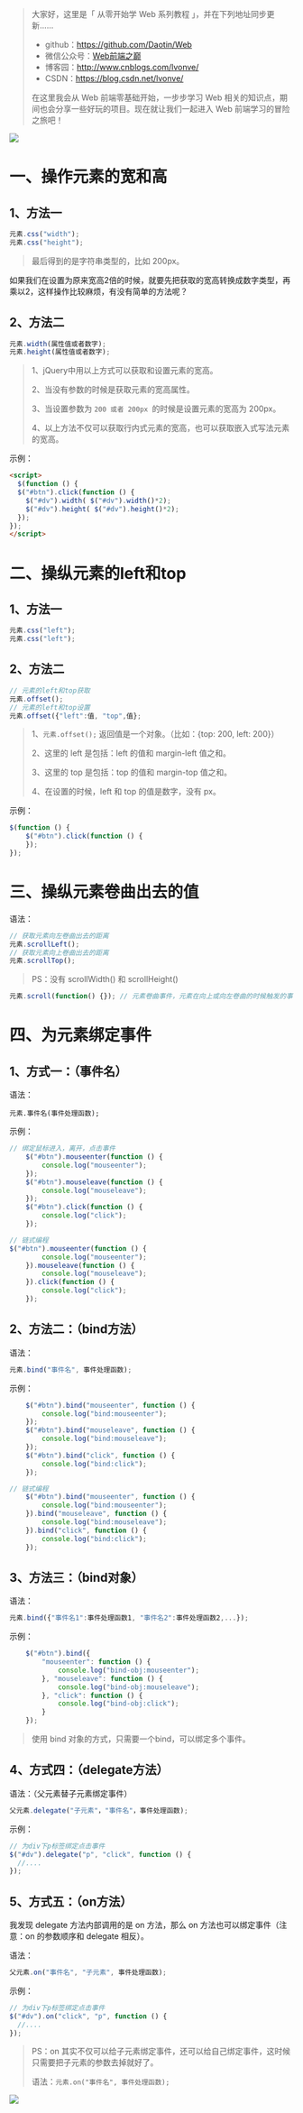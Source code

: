 >大家好，这里是「 从零开始学 Web 系列教程 」，并在下列地址同步更新......
>
> - github：https://github.com/Daotin/Web
> - 微信公众号：[Web前端之巅](https://github.com/Daotin/pic/raw/master/wx.jpg)
> - 博客园：http://www.cnblogs.com/lvonve/
> - CSDN：https://blog.csdn.net/lvonve/
>
> 在这里我会从 Web 前端零基础开始，一步步学习 Web 相关的知识点，期间也会分享一些好玩的项目。现在就让我们一起进入 Web 前端学习的冒险之旅吧！

![](https://github.com/Daotin/pic/raw/master/fgx.png)



# 一、操作元素的宽和高

## 1、方法一

```js
元素.css("width");
元素.css("height");
```

>   最后得到的是字符串类型的，比如 200px。

如果我们在设置为原来宽高2倍的时候，就要先把获取的宽高转换成数字类型，再乘以2，这样操作比较麻烦，有没有简单的方法呢？



## 2、方法二

```js
元素.width(属性值或者数字);
元素.height(属性值或者数字);
```

>   1、jQuery中用以上方式可以获取和设置元素的宽高。
>
>   2、当没有参数的时候是获取元素的宽高属性。
>
>   3、当设置参数为 `200 或者 200px `的时候是设置元素的宽高为 200px。
>
>   4、以上方法不仅可以获取行内式元素的宽高，也可以获取嵌入式写法元素的宽高。

示例：

```html
<script>
  $(function () {
  $("#btn").click(function () {
    $("#dv").width( $("#dv").width()*2);
    $("#dv").height( $("#dv").height()*2);
  });
});
</script>
```



# 二、操纵元素的left和top

## 1、方法一

```js
元素.css("left");
元素.css("left");
```



## 2、方法二

```js
// 元素的left和top获取
元素.offset();
// 元素的left和top设置
元素.offset({"left":值, "top",值};
```

>   1、`元素.offset();` 返回值是一个对象。（比如：{top: 200, left: 200}）
>
>   2、这里的 left 是包括：left 的值和 margin-left 值之和。
>
>   3、这里的 top 是包括：top 的值和 margin-top 值之和。
>
>   4、在设置的时候，left 和 top 的值是数字，没有 px。

示例：

```js
$(function () {
    $("#btn").click(function () {         		                        $("#dv").offset({"left":$("#dv").offset().left*2, "top":$("#dv").offset().top*2});
    });
});
```





# 三、操纵元素卷曲出去的值

语法：

```js
// 获取元素向左卷曲出去的距离
元素.scrollLeft();
// 获取元素向上卷曲出去的距离
元素.scrollTop();
```

>PS：没有  scrollWidth() 和 scrollHeight()

```js
元素.scroll(function() {}); // 元素卷曲事件，元素在向上或向左卷曲的时候触发的事件。
```



# 四、为元素绑定事件

## 1、方式一：（事件名）

语法：

```
元素.事件名(事件处理函数);
```

示例：

```js
// 绑定鼠标进入，离开，点击事件
    $("#btn").mouseenter(function () {
        console.log("mouseenter");
    });
    $("#btn").mouseleave(function () {
        console.log("mouseleave");
    });
    $("#btn").click(function () {
        console.log("click");
    });

// 链式编程
$("#btn").mouseenter(function () {
        console.log("mouseenter");
    }).mouseleave(function () {
        console.log("mouseleave");
    }).click(function () {
        console.log("click");
    });
```



## 2、方法二：（bind方法）

语法：

```js
元素.bind("事件名", 事件处理函数);
```



示例：

```js
    $("#btn").bind("mouseenter", function () {
        console.log("bind:mouseenter");
    });
    $("#btn").bind("mouseleave", function () {
        console.log("bind:mouseleave");
    });
    $("#btn").bind("click", function () {
        console.log("bind:click");
    });

// 链式编程
    $("#btn").bind("mouseenter", function () {
        console.log("bind:mouseenter");
    }).bind("mouseleave", function () {
        console.log("bind:mouseleave");
    }).bind("click", function () {
        console.log("bind:click");
    });
```



## 3、方法三：（bind对象）

语法：

```js
元素.bind({"事件名1":事件处理函数1, "事件名2":事件处理函数2,...});
```

示例：

```js
    $("#btn").bind({
        "mouseenter": function () {
            console.log("bind-obj:mouseenter");
        }, "mouseleave": function () {
            console.log("bind-obj:mouseleave");
        }, "click": function () {
            console.log("bind-obj:click");
        }
    });
```

>   使用 bind 对象的方式，只需要一个bind，可以绑定多个事件。





## 4、方式四：（delegate方法）

语法：（父元素替子元素绑定事件）

```js
父元素.delegate("子元素"，"事件名"，事件处理函数);
```

示例：

```js
// 为div下p标签绑定点击事件
$("#dv").delegate("p", "click", function () {
  //....
});
```



## 5、方式五：（on方法）

我发现 delegate 方法内部调用的是 on 方法，那么 on 方法也可以绑定事件（注意：on 的参数顺序和 delegate 相反）。

语法：

```js
父元素.on("事件名", "子元素", 事件处理函数);
```

示例：

```js
// 为div下p标签绑定点击事件
$("#dv").on("click", "p", function () {
  //....
});
```



>    PS：on 其实不仅可以给子元素绑定事件，还可以给自己绑定事件，这时候只需要把子元素的参数去掉就好了。
>
>    语法：`元素.on("事件名", 事件处理函数);`



![](https://github.com/Daotin/pic/raw/master/fgx.png)